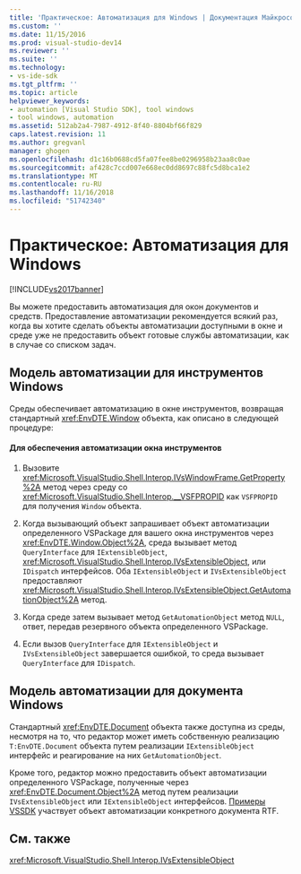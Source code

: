 ```yaml
---
title: 'Практическое: Автоматизация для Windows | Документация Майкрософт'
ms.custom: ''
ms.date: 11/15/2016
ms.prod: visual-studio-dev14
ms.reviewer: ''
ms.suite: ''
ms.technology:
- vs-ide-sdk
ms.tgt_pltfrm: ''
ms.topic: article
helpviewer_keywords:
- automation [Visual Studio SDK], tool windows
- tool windows, automation
ms.assetid: 512ab2a4-7987-4912-8f40-8804bf66f829
caps.latest.revision: 11
ms.author: gregvanl
manager: ghogen
ms.openlocfilehash: d1c16b0688cd5fa07fee8be0296958b23aa8c0ae
ms.sourcegitcommit: af428c7ccd007e668ec0dd8697c88fc5d8bca1e2
ms.translationtype: MT
ms.contentlocale: ru-RU
ms.lasthandoff: 11/16/2018
ms.locfileid: "51742340"
---
```

# <a name="how-to-provide-automation-for-windows"></a>Практическое: Автоматизация для Windows
[!INCLUDE[vs2017banner](../../includes/vs2017banner.md)]

Вы можете предоставить автоматизация для окон документов и средств. Предоставление автоматизации рекомендуется всякий раз, когда вы хотите сделать объекты автоматизации доступными в окне и среде уже не предоставить объект готовые службы автоматизации, как в случае со списком задач.  
  
## <a name="automation-for-tool-windows"></a>Модель автоматизации для инструментов Windows  
 Среды обеспечивает автоматизацию в окне инструментов, возвращая стандартный <xref:EnvDTE.Window> объекта, как описано в следующей процедуре:  
  
#### <a name="to-provide-automation-for-tool-windows"></a>Для обеспечения автоматизации окна инструментов  
  
1.  Вызовите <xref:Microsoft.VisualStudio.Shell.Interop.IVsWindowFrame.GetProperty%2A> метод через среду со <xref:Microsoft.VisualStudio.Shell.Interop.__VSFPROPID> как `VSFPROPID` для получения `Window` объекта.  
  
2.  Когда вызывающий объект запрашивает объект автоматизации определенного VSPackage для вашего окна инструментов через <xref:EnvDTE.Window.Object%2A>, среда вызывает метод `QueryInterface` для `IExtensibleObject`, <xref:Microsoft.VisualStudio.Shell.Interop.IVsExtensibleObject>, или `IDispatch` интерфейсов. Оба `IExtensibleObject` и `IVsExtensibleObject` предоставляют <xref:Microsoft.VisualStudio.Shell.Interop.IVsExtensibleObject.GetAutomationObject%2A> метод.  
  
3.  Когда среде затем вызывает метод `GetAutomationObject` метод `NULL`, ответ, передав резервного объекта определенного VSPackage.  
  
4.  Если вызов `QueryInterface` для `IExtensibleObject` и `IVsExtensibleObject` завершается ошибкой, то среда вызывает `QueryInterface` для `IDispatch`.  
  
## <a name="automation-for-document-windows"></a>Модель автоматизации для документа Windows  
 Стандартный <xref:EnvDTE.Document> объекта также доступна из среды, несмотря на то, что редактор может иметь собственную реализацию `T:EnvDTE.Document` объекта путем реализации `IExtensibleObject` интерфейс и реагирование на них `GetAutomationObject`.  
  
 Кроме того, редактор можно предоставить объект автоматизации определенного VSPackage, полученные через <xref:EnvDTE.Document.Object%2A> метод путем реализации `IVsExtensibleObject` или `IExtensibleObject` интерфейсов. [Примеры VSSDK](../../misc/vssdk-samples.md) участвует объект автоматизации конкретного документа RTF.  
  
## <a name="see-also"></a>См. также  
 <xref:Microsoft.VisualStudio.Shell.Interop.IVsExtensibleObject>

